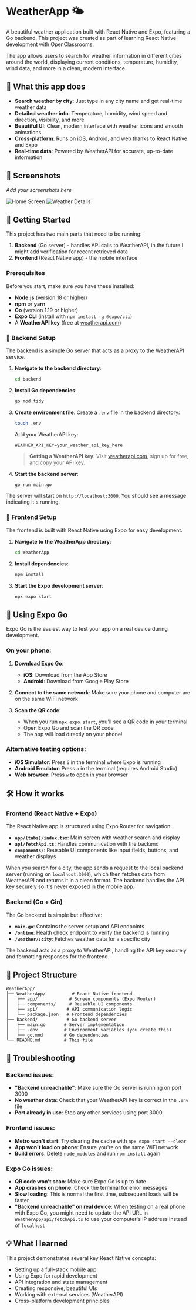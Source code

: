 # WeatherApp 🌤️

A beautiful weather application built with React Native and Expo, featuring a Go backend. This project was created as part of learning React Native development with OpenClassrooms.

The app allows users to search for weather information in different cities around the world, displaying current conditions, temperature, humidity, wind data, and more in a clean, modern interface.

## 🎯 What this app does

- **Search weather by city**: Just type in any city name and get real-time weather data
- **Detailed weather info**: Temperature, humidity, wind speed and direction, visibility, and more
- **Beautiful UI**: Clean, modern interface with weather icons and smooth animations
- **Cross-platform**: Runs on iOS, Android, and web thanks to React Native and Expo
- **Real-time data**: Powered by WeatherAPI for accurate, up-to-date information

## 📱 Screenshots

_Add your screenshots here_

![Home Screen](path/to/screenshot1.png)
![Weather Details](path/to/screenshot2.png)

## 🚀 Getting Started

This project has two main parts that need to be running:

1. **Backend** (Go server) - handles API calls to WeatherAPI, in the future I might add verification for recent retrieved data
2. **Frontend** (React Native app) - the mobile interface

### Prerequisites

Before you start, make sure you have these installed:

- **Node.js** (version 18 or higher)
- **npm** or **yarn**
- **Go** (version 1.19 or higher)
- **Expo CLI** (install with `npm install -g @expo/cli`)
- A **WeatherAPI key** (free at [weatherapi.com](https://weatherapi.com))

### 🔧 Backend Setup

The backend is a simple Go server that acts as a proxy to the WeatherAPI service.

1. **Navigate to the backend directory**:

   ```bash
   cd backend
   ```

2. **Install Go dependencies**:

   ```bash
   go mod tidy
   ```

3. **Create environment file**:
   Create a `.env` file in the backend directory:

   ```bash
   touch .env
   ```

   Add your WeatherAPI key:

   ```
   WEATHER_API_KEY=your_weather_api_key_here
   ```

   > **Getting a WeatherAPI key**: Visit [weatherapi.com](https://weatherapi.com), sign up for free, and copy your API key.

4. **Start the backend server**:
   ```bash
   go run main.go
   ```

The server will start on `http://localhost:3000`. You should see a message indicating it's running.

### 📱 Frontend Setup

The frontend is built with React Native using Expo for easy development.

1. **Navigate to the WeatherApp directory**:

   ```bash
   cd WeatherApp
   ```

2. **Install dependencies**:

   ```bash
   npm install
   ```

3. **Start the Expo development server**:
   ```bash
   npx expo start
   ```

## 📲 Using Expo Go

Expo Go is the easiest way to test your app on a real device during development.

### On your phone:

1. **Download Expo Go**:

   - **iOS**: Download from the App Store
   - **Android**: Download from Google Play Store

2. **Connect to the same network**: Make sure your phone and computer are on the same WiFi network

3. **Scan the QR code**:
   - When you run `npx expo start`, you'll see a QR code in your terminal
   - Open Expo Go and scan the QR code
   - The app will load directly on your phone!

### Alternative testing options:

- **iOS Simulator**: Press `i` in the terminal where Expo is running
- **Android Emulator**: Press `a` in the terminal (requires Android Studio)
- **Web browser**: Press `w` to open in your browser

## 🛠️ How it works

### Frontend (React Native + Expo)

The React Native app is structured using Expo Router for navigation:

- **`app/(tabs)/index.tsx`**: Main screen with weather search and display
- **`api/fetchApi.ts`**: Handles communication with the backend
- **`components/`**: Reusable UI components like input fields, buttons, and weather displays

When you search for a city, the app sends a request to the local backend server (running on `localhost:3000`), which then fetches data from WeatherAPI and returns it in a clean format. The backend handles the API key securely so it's never exposed in the mobile app.

### Backend (Go + Gin)

The Go backend is simple but effective:

- **`main.go`**: Contains the server setup and API endpoints
- **`/online`**: Health check endpoint to verify the backend is running
- **`/weather/:city`**: Fetches weather data for a specific city

The backend acts as a proxy to WeatherAPI, handling the API key securely and formatting responses for the frontend.

## 🔧 Project Structure

```
WeatherApp/
├── WeatherApp/          # React Native frontend
│   ├── app/            # Screen components (Expo Router)
│   ├── components/     # Reusable UI components
│   ├── api/           # API communication logic
│   └── package.json   # Frontend dependencies
├── backend/           # Go backend server
│   ├── main.go       # Server implementation
│   ├── .env          # Environment variables (you create this)
│   └── go.mod        # Go dependencies
└── README.md         # This file
```

## 🐛 Troubleshooting

### Backend issues:

- **"Backend unreachable"**: Make sure the Go server is running on port 3000
- **No weather data**: Check that your WeatherAPI key is correct in the `.env` file
- **Port already in use**: Stop any other services using port 3000

### Frontend issues:

- **Metro won't start**: Try clearing the cache with `npx expo start --clear`
- **App won't load on phone**: Ensure you're on the same WiFi network
- **Build errors**: Delete `node_modules` and run `npm install` again

### Expo Go issues:

- **QR code won't scan**: Make sure Expo Go is up to date
- **App crashes on phone**: Check the terminal for error messages
- **Slow loading**: This is normal the first time, subsequent loads will be faster
- **"Backend unreachable" on real device**: When testing on a real phone with Expo Go, you might need to update the API URL in `WeatherApp/api/fetchApi.ts` to use your computer's IP address instead of `localhost`

## 💡 What I learned

This project demonstrates several key React Native concepts:

- Setting up a full-stack mobile app
- Using Expo for rapid development
- API integration and state management
- Creating responsive, beautiful UIs
- Working with external services (WeatherAPI)
- Cross-platform development principles
